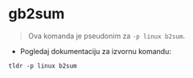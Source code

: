 # gb2sum

> Ova komanda je pseudonim za `-p linux b2sum`.

- Pogledaj dokumentaciju za izvornu komandu:

`tldr -p linux b2sum`
